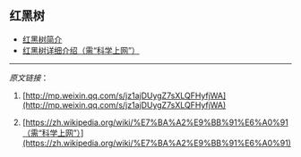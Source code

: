 ## 红黑树

- [红黑树简介](http://mp.weixin.qq.com/s/jz1ajDUygZ7sXLQFHyfjWA)
- [红黑树详细介绍（需“科学上网”）](https://zh.wikipedia.org/wiki/%E7%BA%A2%E9%BB%91%E6%A0%91)

---

_原文链接_：

1. [http://mp.weixin.qq.com/s/jz1ajDUygZ7sXLQFHyfjWA](http://mp.weixin.qq.com/s/jz1ajDUygZ7sXLQFHyfjWA)

2. [https://zh.wikipedia.org/wiki/%E7%BA%A2%E9%BB%91%E6%A0%91（需“科学上网”）](https://zh.wikipedia.org/wiki/%E7%BA%A2%E9%BB%91%E6%A0%91)